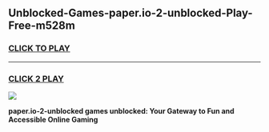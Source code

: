
## Unblocked-Games-paper.io-2-unblocked-Play-Free-m528m
<h3>
<a href="https://premium76.site?title=paper.io-2-unblocked&ref=10A">CLICK TO PLAY</a></h3>
<hr>

<h3>
<a href="https://premium76.site?title=paper.io-2-unblocked&ref=10A">CLICK 2 PLAY</a>
  
</h3>

<a href="https://premium76.site?title=paper.io-2-unblocked&ref=10A"><img src="https://clearcache.store/games.png"></a>


**paper.io-2-unblocked games unblocked: Your Gateway to Fun and Accessible Online Gaming**
